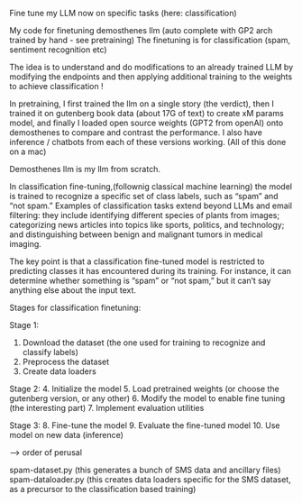 
Fine tune my LLM now on specific tasks (here: classification)

My code for finetuning demosthenes llm (auto complete with GP2 arch trained by hand - see pretraining)
The finetuning is for classification (spam, sentiment recognition etc)

The idea is to understand and do modifications to an already trained LLM by modifying the endpoints and then applying
additional training to the weights to achieve classification !

In pretraining, I first trained the llm on a single story (the verdict), then I trained it on gutenberg book data 
(about 17G of text) to create xM params model, and finally I loaded open source weights (GPT2 from openAI) onto 
demosthenes to compare and contrast the performance. I also have inference / chatbots from each of these versions 
working. (All of this done on a mac)

Demosthenes llm is my llm from scratch.

In classification fine-tuning,(follownig classical machine learning) the model is trained to recognize a specific set 
of class labels, such as “spam” and “not spam.” Examples of classification tasks extend beyond LLMs and email filtering: 
they include identifying different species of plants from images; categorizing news articles into topics like sports, 
politics, and technology; and distinguishing between benign and malignant tumors in medical imaging.

The key point is that a classification fine-tuned model is restricted to predicting classes it has encountered during its 
training. For instance, it can determine whether something is “spam” or “not spam,” but it can’t say anything else about 
the input text.

Stages for classification finetuning:

Stage 1:
1. Download the dataset (the one used for training to recognize and classify labels)
2. Preprocess the dataset
3. Create data loaders

Stage 2:
4. Initialize the model
5. Load pretrained weights (or choose the gutenberg version, or any other)
6. Modify the model to enable fine tuning (the interesting part)
7. Implement evaluation utilities

Stage 3:
8. Fine-tune the model
9. Evaluate the fine-tuned model
10. Use model on new data (inference)

--> order of perusal

spam-dataset.py  (this generates a bunch of SMS data and ancillary files)
spam-dataloader.py (this creates data loaders specific for the SMS dataset, as a precursor to the classification based training)

